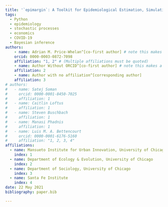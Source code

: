 ```yaml
---
title: '`epimargin`: A Toolkit for Epidemiological Estimation, Simulation, and Policy Evaluation'
tags:
  - Python
  - epidemiology
  - stochastic processes
  - economics
  - COVID-19
  - Bayesian inference
authors:
    - name: Adrian M. Price-Whelan^[co-first author] # note this makes a footnote saying 'co-first author'
    orcid: 0000-0003-0872-7098
    affiliation: "1, 2" # (Multiple affiliations must be quoted)
    - name: Author Without ORCID^[co-first author] # note this makes a footnote saying 'co-first author'
    affiliation: 2
    - name: Author with no affiliation^[corresponding author]
    affiliation: 3
# authors:
#   - name: Satej Soman 
#     orcid: 0000-0001-8450-7025
#     affiliation: 1
#   - name: Caitlin Loftus
#     affiliation: 1
#   - name: Steven Buschbach
#     affiliation: 1
#   - name: Manasi Phadnis
#     affiliation: 1
#   - name: Luis M. A. Bettencourt
#     orcid: 0000-0001-6176-5160
#     affiliation: "1, 2, 3, 4"
affiliations:
  - name: Mansueto Institute for Urban Innovation, University of Chicago
    index: 1
  - name: Department of Ecology & Evolution, University of Chicago
    index: 2
  - name: Department of Sociology, University of Chicago
    index: 3
  - name: Santa Fe Institute
    index: 4
date: 22 May 2021
bibliography: paper.bib

---
```


<!-- # Summary
As pandemics (including the COVID-19 crisis at time of writing) pose threats to societies, public health officials, epidemiologists, and policymakers need tools to assess the impact of disease, as well as a framework for understanding the effects and tradeoffs of health policy decisions. The `epimargin` package provides functionality to answer those questions in a way that incorporates irreducible uncertainty in both the input data and complex dynamics of disease propagation.  

The `epimargin` software package primarily consists of: 

1. a set of Bayesian estimation procedures for epidemiological metrics such as the reproductive rate ($R_t$), which is the average number of secondary infections caused by an active infection

2. a flexible, stochastic epidemiological model informed by estimated metrics and reflecting real-world epidemic and geographic structure, and 

3. a set of tools to evaluate different public health policy choices simulated by the model.

The software is implemented in the Python 3 programming language and is built using commonly-used elements of the Python data science ecosystem, including NumPy [@harris2020array], Scipy [@virtanen2020scipy], and Pandas [@mckinney2011pandas].

# Statement of need

The `epimargin` software package is designed for the data-driven analysis of policy choices related to the spread of disease. It consists primarily of a set of estimators for key epidemiological metrics, a stochastic model for projecting disease dynamics, and evaluation tools for various policy scenarios. 

Included with the package are connectors and download utilities for common sources of disease data for the COVID-19 pandemic (the pressing concern at time of writing), as well as a set of tools to prepare and clean data in a format amenable to analysis. It is widely understood that preprocessing epidemiological data is necessary to make inferences about disease progression [@gostic2020practical]. To that end, `epimargin` provides commonly-used preprocessing routines to encourage explicit documentation of data preparation, but is agnostic to which procedures are used due to the fact that all metadata required for certain preparations may not be uniformly available across geographies. 

This same modularity extends to both the the estimation procedures and epidemiological models provided by `epimargin`. While the package includes a novel Bayesian estimator for key metrics, classical approaches based on rolling linear regressions and Markov chain Monte Carlo sampling are also included. The core model class in `epimargin` in which these estimates are used is known as a <i>compartmental</i> model: a modeled population is split into a number of mutually-exclusive compartments (uninfected, infected, recovered, vaccinated, etc) and flows between these compartments are estimated from empirical data. The exact choice of compartments and interactions is left to the modeler, but the package includes several commonly-used models, as well as variations customized for specific policy questions (such as large-scale migration during pandemics, or the effects of various vaccine distribution policies).

Attempts to use a compartmental model to drive policy decisions often treat the systems under study as deterministic and vary parameters such as the reproductive rate across a range deemed appropriate by the study authors [@bubar2012model]. This methodology complicates incorporation of recent disease data and the development of theories for why the reproductive rate changes due to socioeconomic factors external to the model. The incorporation of stochasticity into the models from the outset allows for the quantification of uncertainty and the illustration of a range of outcomes for a given public health policy under consideration.

The `epimargin` package has been used to drive a number of research projects and inform policy decisions in a number of countries:

1. lockdown, quarantine planning, migrant return policies, and vaccine distribution in India and Indonesia (at the behest of national governments, regional authorities, and various NGOs)

2. an illustration of a novel Bayesian estimator for the reproductive rate as well as general architectural principles for real-time epidemiological systems [@bettencourt2020systems]

3. a trigger-based algorithmic policy for determining when administrative units of a country should exit or return to a pandemic lockdown based on projected reproductive rates and case counts [@malani2020adaptive]

4. a World Bank study of vaccination policies in South Asia [@southasiavaccinates]

5. a general framework for quantifying the health and economic benefits to guide vaccine prioritization and distribution [@vaccineallocation]


# Figures
Sample output for common workflows are illustrated in the following figures:

## downloaded and cleaned time series
![Raw and cleaned case count timeseries for Mumbai downloaded from COVID19India.org.\label{fig:fig1}](fig_1.png){ width=80% }

## estimated reproductive rate
![Estimated reproductive rate over time for Mumbai](fig_2.png){ width=80% }

## forward projection/policy comparison
![Projected case counts using a stochastic compartmental model and reproductive rate estimates](fig_3.png){ width=80% }

# Acknowledgements

We acknowledge code review and comments from Gyanendra Badgaiyan (IDFC Institute), ongoing conversations with Anup Malani (University of Chicago) and Nico Marchio (Mansueto Institute) and helpful discussions with Katelyn Gostic (University of Chicago) and Sarah Cobey (University of Chicago).

# References -->